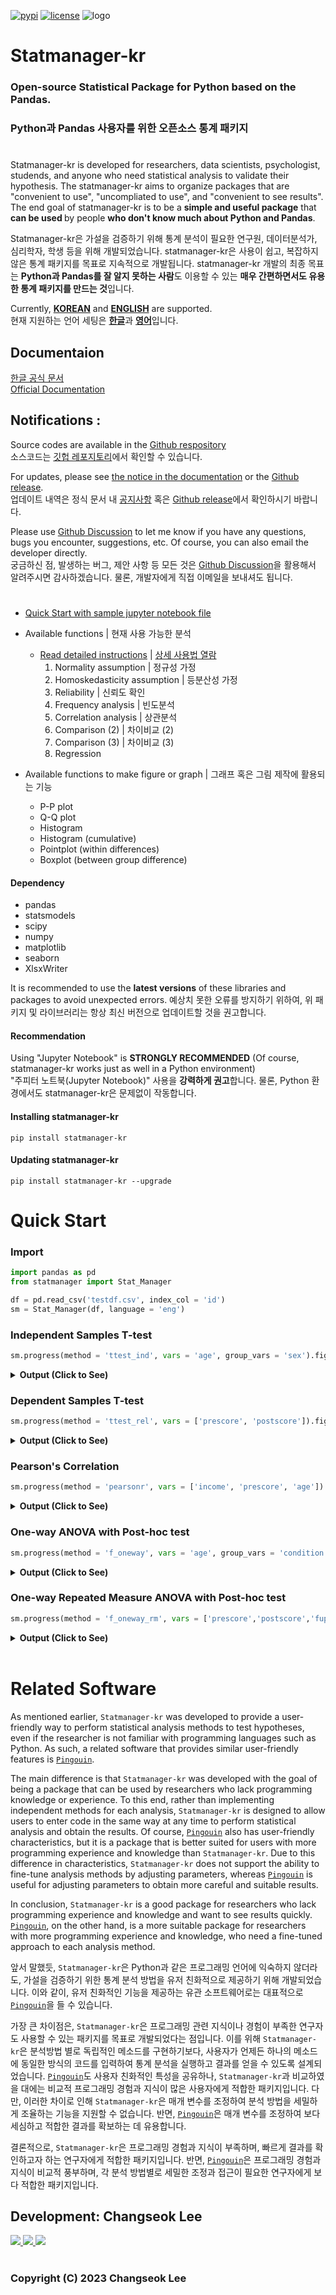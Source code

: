  
[![pypi](https://badge.fury.io/py/statmanager-kr.svg?kill_cache=1)](https://badge.fury.io/py/statmanager-kr)
[![license](https://img.shields.io/badge/license-MIT-green.svg)](https://github.com/ckdckd145/statmanager-kr/blob/main/LICENSE)
![logo](./doc/logo.png)


# Statmanager-kr
### Open-source Statistical Package for Python based on the Pandas.    
### Python과 Pandas 사용자를 위한 오픈소스 통계 패키지
 
#

Statmanager-kr is developed for researchers, data scientists, psychologist, studends, and anyone who need statistical analysis to validate their hypothesis. The statmanager-kr aims to organize packages that are "convenient to use", "uncompliated to use", and "convenient to see results". The end goal of statmanager-kr is to be a <b>simple and useful package</b> that <b>can be used </b>by people <b>who don't know much about Python and Pandas</b>.  

Statmanager-kr은 가설을 검증하기 위해 통계 분석이 필요한 연구원, 데이터분석가, 심리학자, 학생 등을 위해 개발되었습니다. statmanager-kr은 사용이 쉽고, 복잡하지 않은 통계 패키지를 목표로 지속적으로 개발됩니다. statmanager-kr 개발의 최종 목표는 <b>Python과 Pandas를 잘 알지 못하는 사람</b>도 이용할 수 있는 <b>매우 간편하면서도 유용한 통계 패키지를 만드는 것</b>입니다.  

Currently, <b><u>KOREAN</u></b> and <b><u>ENGLISH</u></b> are supported.   
현재 지원하는 언어 세팅은 <b><u>한글</u></b>과 <b><u>영어</u></b>입니다. 


## Documentaion
[한글 공식 문서](https://cslee145.notion.site/cslee145/fd776d4f9a4f4c9db2cf1bbe60726971?v=3b2b237555fc4cd3a41a8da337d80c01)   
[Official Documentation](https://cslee145.notion.site/60cbfcbc90614fe990e02ab8340630cc?v=4991650ae5ce4427a215d1043802f5c0&pvs=4)


## Notifications :
Source codes are available in the [Github respository](https://github.com/ckdckd145/statmanager-kr)  
소스코드는 [깃헙 레포지토리](https://github.com/ckdckd145/statmanager-kr)에서 확인할 수 있습니다.  

For updates, please see [the notice in the documentation]((https://www.notion.so/cslee145/NOTICEs-4bb2177eeb0f412a81b8dbd3215058e6)) or the [Github release](https://github.com/ckdckd145/statmanager-kr/releases).  
업데이트 내역은 정식 문서 내 [공지사항](https://www.notion.so/cslee145/NOTICEs-4bb2177eeb0f412a81b8dbd3215058e6) 혹은 [Github release](https://github.com/ckdckd145/statmanager-kr/releases)에서 확인하시기 바랍니다.    

Please use [Github Discussion](https://github.com/ckdckd145/statmanager-kr/discussions) to let me know if you have any questions, bugs you encounter, suggestions, etc. Of course, you can also email the developer directly.   
궁금하신 점, 발생하는 버그, 제안 사항 등 모든 것은 [Github Discussion](https://github.com/ckdckd145/statmanager-kr/discussions)을 활용해서 알려주시면 감사하겠습니다. 물론, 개발자에게 직접 이메일을 보내셔도 됩니다. 


#
* [Quick Start with sample jupyter notebook file](https://github.com/ckdckd145/statmanager-kr/blob/main/test.ipynb) 
* Available functions | 현재 사용 가능한 분석
  * [Read detailed instructions](https://www.notion.so/cslee145/Documentation-74a610c12881402d96dc5d1654f97433?pvs=4#be93db7f4159419fa73eb324d6567793)  | [상세 사용법 열람](https://www.notion.so/cslee145/dded43262f784c70a37fddb11ec7c9d1?pvs=4#ef9a4aacd8b34b96bd7a4abdea4f5170)
    1. Normality assumption | 정규성 가정
    2. Homoskedasticity assumption | 등분산성 가정
    3. Reliability | 신뢰도 확인
    4. Frequency analysis  | 빈도분석
    5. Correlation analysis | 상관분석
    6. Comparison (2) | 차이비교 (2)
    7. Comparison (3) | 차이비교 (3)
    8. Regression


* Available functions to make figure or graph | 그래프 혹은 그림 제작에 활용되는 기능
  * P-P plot 
  * Q-Q plot 
  * Histogram 
  * Histogram (cumulative)
  * Pointplot (within differences)
  * Boxplot (between group difference)

#### Dependency
* pandas
* statsmodels
* scipy
* numpy
* matplotlib
* seaborn
* XlsxWriter

It is recommended to use the <b>latest versions</b> of these libraries and packages to avoid unexpected errors. 
예상치 못한 오류를 방지하기 위하여, 위 패키지 및 라이브러리는 항상 최신 버전으로 업데이트할 것을 권고합니다. 

#### Recommendation
Using "Jupyter Notebook" is <b>STRONGLY RECOMMENDED</b> (Of course, statmanager-kr works just as well in a Python environment)   
"주피터 노트북(Jupyter Notebook)" 사용을 <b>강력하게 권고</b>합니다. 물론, Python 환경에서도 statmanager-kr은 문제없이 작동합니다.  

#### Installing statmanager-kr
    pip install statmanager-kr

#### Updating statmanager-kr
    pip install statmanager-kr --upgrade


# Quick Start

### Import 

```Python
import pandas as pd
from statmanager import Stat_Manager

df = pd.read_csv('testdf.csv', index_col = 'id')
sm = Stat_Manager(df, language = 'eng')
```

### Independent Samples T-test

```python
sm.progress(method = 'ttest_ind', vars = 'age', group_vars = 'sex').figure()
```

<details markdown="1">
  <summary><b>Output (Click to See)</b></summary>

|  | female | male |
| --- | --- | --- |
| n | 15.00 | 15.00 |
| mean | 27.33 | 28.00 |
| median | 26.00 | 26.00 |
| sd | 4.88 | 6.94 |
| min | 21.00 | 20.00 |
| max | 39.00 | 39.00 |

| dependent variable | t-value | degree of freedom | p-value | 95% CI | Cohen'd |
| --- | --- | --- | --- | --- | --- |
| height | -0.304 | 28 | 0.763 | [-5.153,  3.820] | -0.111 |

![figure](./doc/output_ttest_ind.png)

</details>

### Dependent Samples T-test

```python
sm.progress(method = 'ttest_rel', vars = ['prescore', 'postscore']).figure()
```

<details markdown="1">
  <summary><b>Output (Click to See)</b></summary>

|  | prescore | postscore |
| --- | --- | --- |
| n | … | … |
| mean | 5.13 | 4.23 |
| median | 5.50 | 4.00 |
| sd | 2.85 | 2.91 |
| min | … | … |
| max | … | … |

| variables | t-value | degree of freedom | p-value | 95% CI | Cohen's d |
| --- | --- | --- | --- | --- | --- |
| ['prescore', 'postscore'] | 1.198 | 29 | 0.24 | [-0.636, 2.436] | 0.313 |

![figure](./doc/output_ttest_rel.png)

</details>

### Pearson's Correlation

```python
sm.progress(method = 'pearsonr', vars = ['income', 'prescore', 'age']).figure()
```

<details markdown="1">
  <summary><b>Output (Click to See)</b></summary>

|  | n | Pearson's r | p-value | 95%_confidence_interval |
| --- | --- | --- | --- | --- |
| income & prescore | 30 | -0.103 | 0.588 | [-0.447, 0.267] |
| income & age | 30 | -0.051 | 0.789 | [-0.404, 0.315] |
| prescore & age | 30 | -0.044 | 0.816 | [-0.398, 0.321] |

|  | income | prescore | age |
| --- | --- | --- | --- |
| income | 1.000 | -0.103 | -0.051 |
| prescore | -0.103 | 1.000 | -0.044 |
| age | -0.051 | -0.044 | 1.000 |

![figure](./doc/output_pearsonr.png)

</details>

### One-way ANOVA with Post-hoc test

```python
sm.progress(method = 'f_oneway', vars = 'age', group_vars = 'condition', posthoc = True).figure()
```

<details markdown="1">
  <summary><b>Output (Click to See)</b></summary>

|  | test_group | sham_group | control_group |
| --- | --- | --- | --- |
| n | 10 | 10 | 10 |
| mean | 28.5 | 28.3 | 26.2 |
| median | 27 | 29 | 25.5 |
| sd | 6.57 | 5.56 | 5.88 |
| min | … | … | … |
| max | … | … | … |

|  | sum_sq | df | F | p-value | partial eta  squared |
| --- | --- | --- | --- | --- | --- |
| Intercept | 6864.4 | 1 | 189.469 | 0 | 0.872 |
| C(condition) | 32.467 | 2 | 0.448 | 0.644 | 0.004 |
| Residual | 978.2 | 27 | NaN | NaN | 0.124 |

|Test  Multiple Comparison ttest_ind FWER=0.05 method=bonf alphacSidak=0.02,  alphacBonf=0. | | | | | | 
| --- | --- | --- | --- | --- | --- |

| group1 | group2 | stat | pval | pval_corr | reject |
| --- | --- | --- | --- | --- | --- |
| control_group | sham_group | -0.8204 | 0.4227 | 1 | FALSE |
| control_group | test_group | -0.8246 | 0.4204 | 1 | FALSE |
| sham_group | test_group | -0.0735 | 0.9422 | 1 | FALSE |


![figure](./doc/output_f_oneway.png)

</details>

### One-way Repeated Measure ANOVA with Post-hoc test

```python
sm.progress(method = 'f_oneway_rm', vars = ['prescore','postscore','fupscore'], posthoc = True).figure()
```

<details markdown="1">
  <summary><b>Output (Click to See)</b></summary>

|  | prescore | postscore | fupscore |
| --- | --- | --- | --- |
| n | 30.00 | 30.00 | 30.00 |
| mean | 5.13 | 4.23 | 4.37 |
| median | 5.50 | 4.00 | 4.00 |
| sd | 2.85 | 2.91 | 2.62 |
| min | … | … | … |
| max | … | … | … |

|  | F Value | Num DF | Den DF | p-value | partial etq  squared |
| --- | --- | --- | --- | --- | --- |
| variable | 1.079 | 2 | 58 | 0.347 | 0.02 |


|Test  Multiple Comparison ttest_ind FWER=0.05 method=bonf alphacSidak=0.02,  alphacBonf=0. | | | | | | 
| --- | --- | --- | --- | --- | --- |

| group1 | group2 | stat | pval | pval_corr | reject |
| --- | --- | --- | --- | --- | --- |
| fupscore | postscore | 0.1866 | 0.8526 | 1 | FALSE |
| fupscore | prescore | -1.0849 | 0.2824 | 0.8473 | FALSE |
| postscore | prescore | -1.2106 | 0.231 | 0.6929 | FALSE |


![figure](./doc/output_f_oneway_rm.png)

</details>

<br>

# Related Software

As mentioned earlier, `Statmanager-kr` was developed to provide a user-friendly way to perform statistical analysis methods to test hypotheses, even if the researcher is not familiar with programming languages such as Python. As such, a related software that provides similar user-friendly features is [`Pingouin`](https://pingouin-stats.org/build/html/index.html). 

The main difference is that `Statmanager-kr` was developed with the goal of being a package that can be used by researchers who lack programming knowledge or experience. To this end, rather than implementing independent methods for each analysis, `Statmanager-kr` is designed to allow users to enter code in the same way at any time to perform statistical analysis and obtain the results. Of course, [`Pingouin`](https://pingouin-stats.org/build/html/index.html) also has user-friendly characteristics, but it is a package that is better suited for users with more programming experience and knowledge than `Statmanager-kr`. Due to this difference in characteristics, `Statmanager-kr` does not support the ability to fine-tune analysis methods by adjusting parameters, whereas [`Pingouin`](https://pingouin-stats.org/build/html/index.html) is useful for adjusting parameters to obtain more careful and suitable results. 

In conclusion, `Statmanager-kr` is a good package for researchers who lack programming experience and knowledge and want to see results quickly. [`Pingouin`](https://pingouin-stats.org/build/html/index.html), on the other hand, is a more suitable package for researchers with more programming experience and knowledge, who need a fine-tuned approach to each analysis method. 

앞서 말했듯, `Statmanager-kr`은 Python과 같은 프로그래밍 언어에 익숙하지 않더라도, 가설을 검증하기 위한 통계 분석 방법을 유저 친화적으로 제공하기 위해 개발되었습니다. 이와 같이, 유저 친화적인 기능을 제공하는 유관 소프트웨어로는 대표적으로 [`Pingouin`](https://pingouin-stats.org/build/html/index.html)을 들 수 있습니다. 

가장 큰 차이점은, `Statmanager-kr`은 프로그래밍 관련 지식이나 경험이 부족한 연구자도 사용할 수 있는 패키지를 목표로 개발되었다는 점입니다. 이를 위해 `Statmanager-kr`은 분석방법 별로 독립적인 메소드를 구현하기보다, 사용자가 언제든 하나의 메소드에 동일한 방식의 코드를 입력하여 통계 분석을 실행하고 결과를 얻을 수 있도록 설계되었습니다. [`Pingouin`](https://pingouin-stats.org/build/html/index.html)도 사용자 친화적인 특성을 공유하나, `Statmanager-kr`과 비교하였을 대에는 비교적 프로그래밍 경험과 지식이 많은 사용자에게 적합한 패키지입니다. 다만, 이러한 차이로 인해 `Statmanager-kr`은 매개 변수를 조정하여 분석 방법을 세밀하게 조율하는 기능을 지원할 수 없습니다. 반면, [`Pingouin`](https://pingouin-stats.org/build/html/index.html)은 매개 변수를 조정하여 보다 세심하고 적합한 결과를 확보하는 데 유용합니다. 

결론적으로, `Statmanager-kr`은 프로그래밍 경험과 지식이 부족하며, 빠르게 결과를 확인하고자 하는 연구자에게 적합한 패키지입니다. 반면, [`Pingouin`](https://pingouin-stats.org/build/html/index.html)은 프로그래밍 경험과 지식이 비교적 풍부하며, 각 분석 방법별로 세밀한 조정과 접근이 필요한 연구자에게 보다 적합한 패키지입니다. 


## Development: Changseok Lee

<a href="https://www.github.com/ckdckd145" target="_blanck">
  <img src="https://img.shields.io/badge/Github-github?style=flat&logo=Github&color=black"
</a>
<a href="https://www.linkedin.com/in/cslee0052" target="_blank">
    <img src="https://img.shields.io/badge/LinkedIn%20Profile-kakao?style=flat&logo=LinkedIn&logoColor=white&color=black">
</a>
</a>
<a href="mailto:ckdckd145@gmail.com" target="_blank">
    <img src="https://img.shields.io/badge/Gmail-gmail?style=flat&logo=Gmail&logoColor=white&color=black">
</a>
</center>



#
### Copyright (C) 2023 Changseok Lee